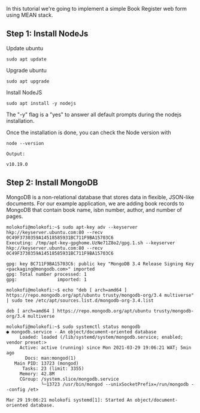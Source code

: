 
In this tutorial we're going to implement a simple Book Register web form using MEAN stack.

## Step 1: Install NodeJs


Update ubuntu

`sudo apt update`

Upgrade ubuntu

`sudo apt upgrade`

Install NodeJS

`sudo apt install -y nodejs`

The "-y" flag is a "yes" to answer all default prompts during the nodejs installation.

Once the installation is done, you can check the Node version with 

`node --version`

```
Output:

v10.19.0
```

## Step 2: Install MongoDB
MongoDB is a non-relational database that stores data in flexible, JSON-like documents. For our example application, we are adding book records to MongoDB that contain book name, isbn number, author, and number of pages.

```
molokofi@molokofi:~$ sudo apt-key adv --keyserver hkp://keyserver.ubuntu.com:80 --recv 0C49F3730359A14518585931BC711F9BA15703C6
Executing: /tmp/apt-key-gpghome.UzNe71Z8o2/gpg.1.sh --keyserver hkp://keyserver.ubuntu.com:80 --recv 0C49F3730359A14518585931BC711F9BA15703C6

gpg: key BC711F9BA15703C6: public key "MongoDB 3.4 Release Signing Key <packaging@mongodb.com>" imported
gpg: Total number processed: 1
gpg:               imported: 1

```

```
molokofi@molokofi:~$ echo "deb [ arch=amd64 ] https://repo.mongodb.org/apt/ubuntu trusty/mongodb-org/3.4 multiverse" | sudo tee /etc/apt/sources.list.d/mongodb-org-3.4.list

deb [ arch=amd64 ] https://repo.mongodb.org/apt/ubuntu trusty/mongodb-org/3.4 multiverse

```

```
molokofi@molokofi:~$ sudo systemctl status mongodb
● mongodb.service - An object/document-oriented database
     Loaded: loaded (/lib/systemd/system/mongodb.service; enabled; vendor preset:>
     Active: active (running) since Mon 2021-03-29 19:06:21 WAT; 5min ago
       Docs: man:mongod(1)
   Main PID: 13723 (mongod)
      Tasks: 23 (limit: 3355)
     Memory: 42.8M
     CGroup: /system.slice/mongodb.service
             └─13723 /usr/bin/mongod --unixSocketPrefix=/run/mongodb --config /et>

Mar 29 19:06:21 molokofi systemd[1]: Started An object/document-oriented database.

```